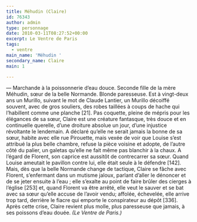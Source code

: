 ```yaml
---
title: Méhudin (Claire)
id: 76343
author: admin
type: personnage
date: 2010-03-11T08:27:52+00:00
excerpt: Le Ventre de Paris
tags:
  - ventre
main_name: 'Méhudin '
secondary_name: Claire
main: 1

---
```

— Marchande à la poissonnerie d’eau douce. Seconde fille de la mère Méhudin, sœur de la belle Normande. Blonde paresseuse. Est à vingt-deux ans un Murillo, suivant le mot de Claude Lantier, un Murillo décoiffé souvent, avec de gros souliers, des robes taillées à coups de hache qui l’habillent comme une planche [21]. Pas coquette, pleine de mépris pour les élégances de sa sœur, Claire est une créature fantasque, très douce et en continuelle querelle, d’une droiture absolue un jour, d’une injustice révoltante le lendemain. A déclaré qu’elle ne serait jamais la bonne de sa sœur, habite avec elle rue Pirouette, mais vexée de voir que Louise s’est attribué la plus belle chambre, refuse la pièce voisine et adopte, de l’autre côté du palier, un galetas qu’elle ne fait même pas blanchir à la chaux. A l’égard de Florent, son caprice est aussitôt de contrecarrer sa sœur. Quand Louise ameutait le pavillon contre lui, elle était seule à le défendre [142]. Mais, dès que la belle Normande change de tactique, Claire se fâche avec Florent, s’enfermant dans un mutisme jaloux, parlant d’aller le dénoncer et de se jeter ensuite à l’eau ; elle s’exalte au point de faire brûler des cierges à l’église [253] et, quand Florent va être arrêté, elle veut le sauver et se bat avec sa sœur qu’elle accuse de l’avoir vendu; affolée, échevelée, elle arrive trop tard, derrière le fiacre qui emporte le conspirateur au dépôt [336]. Après cette crise, Claire revient plus molle, plus paresseuse que jamais, à ses poissons d’eau douée. _(Le Ventre de Paris.)_